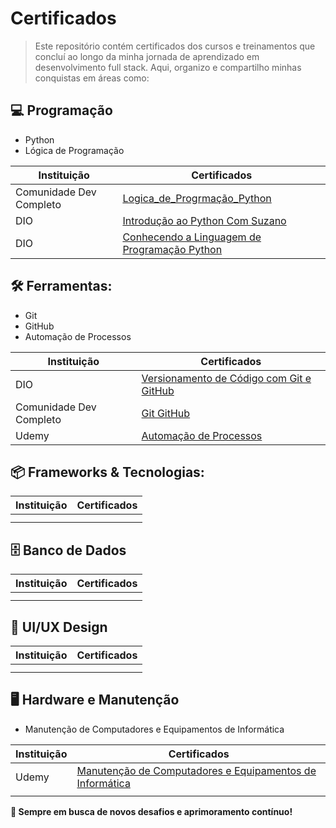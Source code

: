 # Certificados

>Este repositório contém certificados dos cursos e treinamentos que concluí ao longo da minha jornada de aprendizado em desenvolvimento full stack. Aqui, organizo e compartilho minhas conquistas em áreas como:


## 💻 Programação

- Python
- Lógica de Programação

 | Instituição | Certificados |
 |--------|--------------|
 | Comunidade Dev Completo | [Logica_de_Progrmação_Python]([https://www.dio.me/certificate/NCAH4U0V/share](https://raw.githubusercontent.com/N3TO0/Certificados/refs/heads/main/Programação/Logica_de_Progrmação_Python-Comunidade-Dev-Completo.jfif)) | 
 | DIO | [Introdução ao Python Com Suzano](https://www.dio.me/certificate/WWY8M03S/share) | 
 | DIO | [Conhecendo a Linguagem de Programação Python](https://www.dio.me/certificate/NCAH4U0V/share) |

## 🛠️ Ferramentas: 

- Git
- GitHub
- Automação de Processos

 | Instituição | Certificados |
 |--------|--------------|
 | DIO | [Versionamento de Código com Git e GitHub](https://www.dio.me/certificate/J11PAAZS/share) | 
 | Comunidade Dev Completo | [Git GitHub](https://raw.githubusercontent.com/N3TO0/Certificados/refs/heads/main/Ferramentas/Git_GitHub-Comunidade-Dev-Completo.jfif) | 
 | Udemy | [Automação de Processos](link2) | 

## 📦 Frameworks & Tecnologias: 

 | Instituição | Certificados |
 |--------|--------------|
 |  |  | 
 |  | []() | 
 
## 🗄️ Banco de Dados  

 | Instituição | Certificados |
 |--------|--------------|
 |  |  | 
 |  | []() | 

## 🎨 UI/UX Design  

 | Instituição | Certificados |
 |--------|--------------|
 |  |  | 
 |  | []() | 

## 🖥️ Hardware e Manutenção  
- Manutenção de Computadores e Equipamentos de Informática

 | Instituição | Certificados |
 |--------|--------------|
 | Udemy | [Manutenção de Computadores e Equipamentos de Informática](https://www.udemy.com/certificate/UC-971a3955-82ba-4c33-bfeb-1b149b009b33/) | 
 |  | []() | 

**🚀 Sempre em busca de novos desafios e aprimoramento contínuo!**
